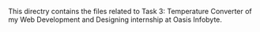This directry contains the files related to Task 3: Temperature Converter of my Web Development and Designing internship at Oasis Infobyte.
